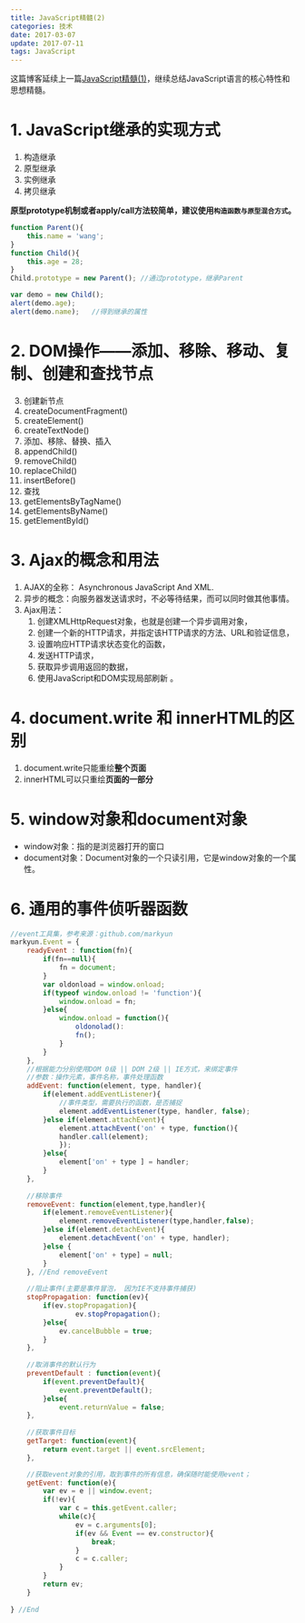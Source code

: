 ```yaml
---
title: JavaScript精髓(2)
categories: 技术
date: 2017-03-07 
update: 2017-07-11
tags: JavaScript
---
```


这篇博客延续上一篇[JavaScript精髓(1)](#)，继续总结JavaScript语言的核心特性和思想精髓。
<!--more-->

# 1. JavaScript继承的实现方式
 1. 构造继承
 2. 原型继承
 3. 实例继承
 4. 拷贝继承

 **原型prototype机制或者apply/call方法较简单，建议使用`构造函数与原型混合方式`。**
 
```js
function Parent(){
	this.name = 'wang';
}
function Child(){
	this.age = 28;
}
Child.prototype = new Parent();	//通过prototype，继承Parent	

var demo = new Child();
alert(demo.age);
alert(demo.name);	//得到继承的属性
```



 
# 2. DOM操作——添加、移除、移动、复制、创建和查找节点
 3. 创建新节点
 4. createDocumentFragment()
 5. createElement()
 6. createTextNode()
 7. 添加、移除、替换、插入
 8. appendChild()
 9. removeChild()
 10. replaceChild()
 11. insertBefore()
 12. 查找
 13. getElementsByTagName()
 14. getElementsByName()
 15. getElementById()
  
# 3. Ajax的概念和用法
 1. AJAX的全称： Asynchronous JavaScript And XML.
 2. 异步的概念：向服务器发送请求时，不必等待结果，而可以同时做其他事情。
 3. Ajax用法：
	 1. 创建XMLHttpRequest对象，也就是创建一个异步调用对象，
	 2. 创建一个新的HTTP请求，并指定该HTTP请求的方法、URL和验证信息，
	 3. 设置响应HTTP请求状态变化的函数，
	 4. 发送HTTP请求，
	 5. 获取异步调用返回的数据，
	 6. 使用JavaScript和DOM实现局部刷新 。

  
# 4. document.write 和 innerHTML的区别
 1. document.write只能重绘**整个页面**
 2. innerHTML可以只重绘**页面的一部分**



# 5. window对象和document对象

 - window对象：指的是浏览器打开的窗口
 - document对象：Document对象的一个只读引用，它是window对象的一个属性。

# 6. 通用的事件侦听器函数
```javascript
//event工具集，参考来源：github.com/markyun
markyun.Event = {
	readyEvent : function(fn){
		if(fn==null){
			fn = document;
		}
		var oldonload = window.onload;
		if(typeof window.onload != 'function'){
			window.onload = fn;
		}else{
			window.onload = function(){
				oldonolad():
				fn();
			}
		}	
	},
	//根据能力分别使用DOM 0级 || DOM 2级 || IE方式，来绑定事件
	//参数：操作元素，事件名称，事件处理函数
	addEvent: function(element, type, handler){
		if(element.addEventListener){
			//事件类型，需要执行的函数，是否捕捉
			element.addEventListener(type, handler, false);
		}else if(element.attachEvent){
			element.attachEvent('on' + type, function(){
			handler.call(element);
			});
		}else{
			element['on' + type ] = handler;
		}	
	},
	
	//移除事件
	removeEvent: function(element,type,handler){
		if(element.removeEventListener){
			element.removeEventListener(type,handler,false);	
		}else if(element.detachEvent){
			element.detachEvent('on' + type, handler);			
		}else {
			element['on' + type] = null;	
		}	
	}, //End removeEvent
	
	//阻止事件(主要是事件冒泡， 因为IE不支持事件捕获)
	stopPropagation: function(ev){
		if(ev.stopPropagation){
				ev.stopPropagation();
		}else{
			ev.cancelBubble = true;
		}
	}, 
	
	//取消事件的默认行为
	preventDefault : function(event){
		if(event.preventDefault){
			event.preventDefault();
		}else{
			event.returnValue = false;
	},
	
	//获取事件目标
	getTarget: function(event){
		return event.target || event.srcElement;
	},

	//获取event对象的引用，取到事件的所有信息，确保随时能使用event；
	getEvent: function(e){
		var ev = e || window.event;
		if(!ev){
			var c = this.getEvent.caller;
			while(c){
				ev = c.arguments[0];
				if(ev && Event == ev.constructor){
					break;
				}
				c = c.caller;
			}	
		}
		return ev;	
	}
		
} //End
```
